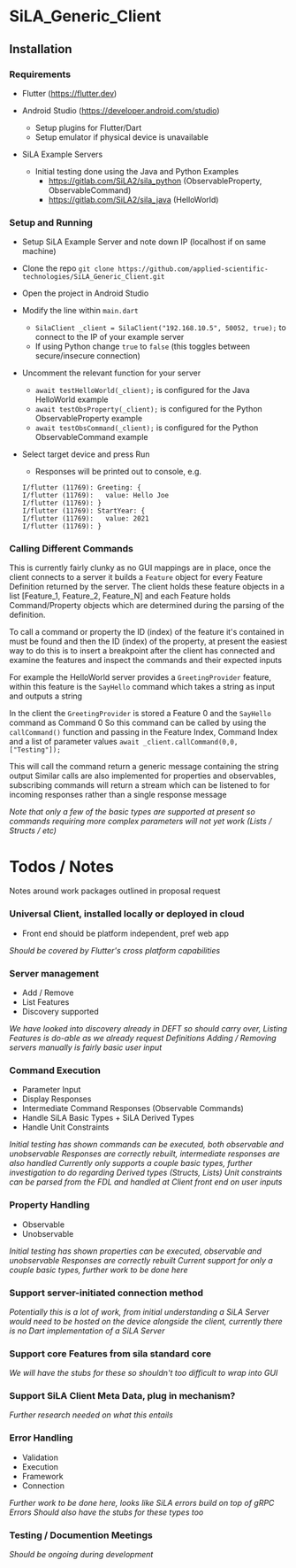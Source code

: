# SiLA_Generic_Client

## Installation 

### Requirements

- Flutter (https://flutter.dev)

- Android Studio (https://developer.android.com/studio) 
  - Setup plugins for Flutter/Dart
  - Setup emulator if physical device is unavailable
  
- SiLA Example Servers
  - Initial testing done using the Java and Python Examples
    - https://gitlab.com/SiLA2/sila_python (ObservableProperty, ObservableCommand)
    - https://gitlab.com/SiLA2/sila_java (HelloWorld)

### Setup and Running

- Setup SiLA Example Server and note down IP (localhost if on same machine)

- Clone the repo `git clone https://github.com/applied-scientific-technologies/SiLA_Generic_Client.git`
- Open the project in Android Studio
- Modify the line within `main.dart`
   - `SilaClient _client = SilaClient("192.168.10.5", 50052, true);` to connect to the IP of your example server
   - If using Python change `true` to `false` (this toggles between secure/insecure connection)
- Uncomment the relevant function for your server
  - `await testHelloWorld(_client);` is configured for the Java HelloWorld example
  - `await testObsProperty(_client);` is configured for the Python ObservableProperty example
  - `await testObsCommand(_client);` is configured for the Python ObservableCommand example
   
- Select target device and press Run
  - Responses will be printed out to console, e.g.
  
  ```
  I/flutter (11769): Greeting: {
  I/flutter (11769):   value: Hello Joe
  I/flutter (11769): }
  I/flutter (11769): StartYear: {
  I/flutter (11769):   value: 2021
  I/flutter (11769): }
  ```
  
### Calling Different Commands

This is currently fairly clunky as no GUI mappings are in place, once the client connects to a server it builds a `Feature` object for every Feature Definition returned
by the server. The client holds these feature objects in a list [Feature_1, Feature_2, Feature_N] and each Feature holds Command/Property objects which are determined during 
the parsing of the definition.

To call a command or property the ID (index) of the feature it's contained in must be found and then the ID (index) of the property, at present the easiest way to do this is to
insert a breakpoint after the client has connected and examine the features and inspect the commands and their expected inputs

For example the HelloWorld server provides a `GreetingProvider` feature, within this feature is the `SayHello` command which takes a string as input and outputs a string

In the client the `GreetingProvider` is stored a Feature 0 and the `SayHello` command as Command 0
So this command can be called by using the `callCommand()` function and passing in the Feature Index, Command Index and a list of parameter values
`await _client.callCommand(0,0,["Testing"]);`

This will call the command return a generic message containing the string output
Similar calls are also implemented for properties and observables, subscribing commands will return a stream which can be listened to for incoming responses rather
than a single response message

*Note that only a few of the basic types are supported at present so commands requiring more complex parameters will not yet work (Lists / Structs / etc)*


# Todos / Notes

Notes around work packages outlined in proposal request

### Universal Client, installed locally or deployed in cloud
  - Front end should be platform independent, pref web app

*Should be covered by Flutter's cross platform capabilities*

### Server management
  - Add / Remove
  - List Features
  - Discovery supported

*We have looked into discovery already in DEFT so should carry over, Listing Features is do-able as we already request Definitions*
*Adding / Removing servers manually is fairly basic user input*  


### Command Execution
  - Parameter Input
  - Display Responses
  - Intermediate Command Responses (Observable Commands)
  - Handle SiLA Basic Types + SiLA Derived Types
  - Handle Unit Constraints 

*Initial testing has shown commands can be executed, both observable and unobservable*
*Responses are correctly rebuilt, intermediate responses are also handled*
*Currently only supports a couple basic types, further investigation to do regarding Derived types (Structs, Lists)*
*Unit constraints can be parsed from the FDL and handled at Client front end on user inputs*

### Property Handling
  - Observable 
  - Unobservable

*Initial testing has shown properties can be executed, observable and unobservable*
*Responses are correctly rebuilt*
*Current support for only a couple basic types, further work to be done here*

### Support server-initiated connection method

*Potentially this is a lot of work, from initial understanding a SiLA Server would need to be hosted on the device*
*alongside the client, currently there is no Dart implementation of a SiLA Server*

### Support core Features from sila standard core 

*We will have the stubs for these so shouldn't too difficult to wrap into GUI*

### Support SiLA Client Meta Data, plug in mechanism?

*Further research needed on what this entails*

### Error Handling
  - Validation
  - Execution
  - Framework
  - Connection

*Further work to be done here, looks like SiLA errors build on top of gRPC Errors*
*Should also have the stubs for these types too*

### Testing / Documention Meetings

*Should be ongoing during development*
